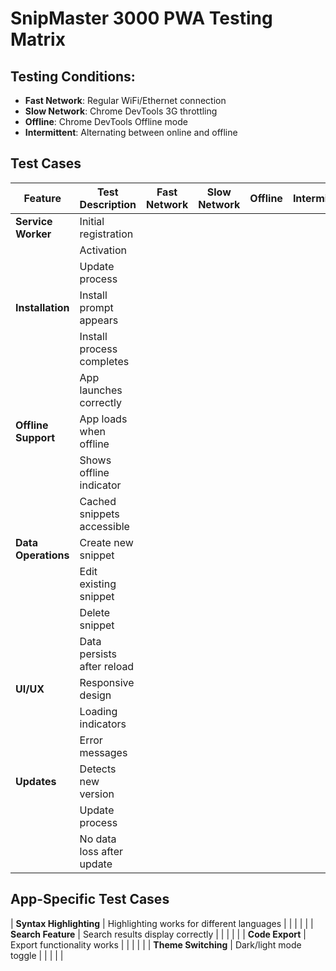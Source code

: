 # SnipMaster 3000 PWA Testing Matrix

## Testing Conditions:
- **Fast Network**: Regular WiFi/Ethernet connection
- **Slow Network**: Chrome DevTools 3G throttling
- **Offline**: Chrome DevTools Offline mode
- **Intermittent**: Alternating between online and offline

## Test Cases

| Feature | Test Description | Fast Network | Slow Network | Offline | Intermittent |
|---------|-----------------|--------------|--------------|---------|--------------|
| **Service Worker** | Initial registration | | | | |
| | Activation | | | | | 
| | Update process | | | | |
| **Installation** | Install prompt appears | | | | |
| | Install process completes | | | | |
| | App launches correctly | | | | |
| **Offline Support** | App loads when offline | | | | |
| | Shows offline indicator | | | | |
| | Cached snippets accessible | | | | |
| **Data Operations** | Create new snippet | | | | |
| | Edit existing snippet | | | | |
| | Delete snippet | | | | |
| | Data persists after reload | | | | |
| **UI/UX** | Responsive design | | | | |
| | Loading indicators | | | | |
| | Error messages | | | | |
| **Updates** | Detects new version | | | | |
| | Update process | | | | |
| | No data loss after update | | | | |

## App-Specific Test Cases

| **Syntax Highlighting** | Highlighting works for different languages | | | | |
| **Search Feature** | Search results display correctly | | | | |
| **Code Export** | Export functionality works | | | | |
| **Theme Switching** | Dark/light mode toggle | | | | | 
